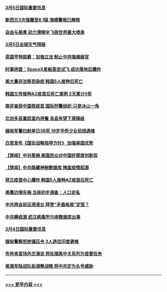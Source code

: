 #### [3月5日国际重要讯息](../pages/prog202/a103067377.md?t=03052001) 
#### [新西兰3次强震至8.1级 海啸警报已解除](../pages/prog202/a103067178.md?t=03052001) 
#### [自由与美景 动力滑翔伞飞掠世界最大喷泉](../pages/prog202/a103067169.md?t=03052001) 
#### [3月5日全球天气预报](../pages/prog202/a103067106.md?t=03052001) 
#### [英国亨特勋爵：加强立法 制止中共强摘器官](../pages/prog202/a103067101.md?t=03052001) 
#### [时事拼盘：SpaceX星船高空试飞 成功落地后爆炸](../pages/prog202/a103067089.md?t=03052001) 
#### [美大量非法移民染疫 韩国5人接种后死亡](../pages/prog202/a103067072.md?t=03052001) 
#### [韩国又传接种AZ疫苗后死亡案例 2天累计5死](../pages/prog202/a103067040.md?t=03052001) 
#### [南非查获中国假疫苗 国际刑警组织:只是冰山一角](../pages/prog202/a103067025.md?t=03052001) 
#### [北加多县重启室内用餐 洛县有望下周降级](../pages/prog202/a103066926.md?t=03052001) 
#### [缅甸军警扫射单日38死 19岁华侨少女前线遇难](../pages/prog202/a103066930.md?t=03052001) 
#### [白宫发布《国安战略指导方针》 加强美国优势](../pages/prog202/a103066911.md?t=03052001) 
#### [【禁闻】中共惹祸 美国民众对中国好感度创新低](../pages/prog202/a103066891.md?t=03052001) 
#### [【禁闻】中共隐藏神秘数据库 掩盖疫情起源](../pages/prog202/a103066895.md?t=03052001) 
#### [荷兰疫苗中心爆炸 韩国5人接种AZ疫苗后死亡](../pages/prog202/a103066869.md?t=03052001) 
#### [美墨边境车祸 当局初步调查：人口走私](../pages/prog202/a103066797.md?t=03052001) 
#### [中共两会前压港凌台 拜登“矛盾格局”定型？](../pages/prog202/a103066694.md?t=03052001) 
#### [中共瞒疫源 武汉病毒所15座数据库出事](../pages/prog202/a103066678.md?t=03052001) 
#### [3月4日国际重要讯息](../pages/prog202/a103066690.md?t=03052001) 
#### [缅甸警察拒绝镇压令 3人逃往印度避难](../pages/prog202/a103066664.md?t=03052001) 
#### [布林肯首场外交演说 将处理美中关系列为首要任务](../pages/prog202/a103066663.md?t=03052001) 
#### [美海军陆战队拟调整战略 将中共定为头号威胁](../pages/prog202/a103066649.md?t=03052001) 

----
#### [ >>> 更早内容 <<< ](../indexes/prog202-earlier.md)
